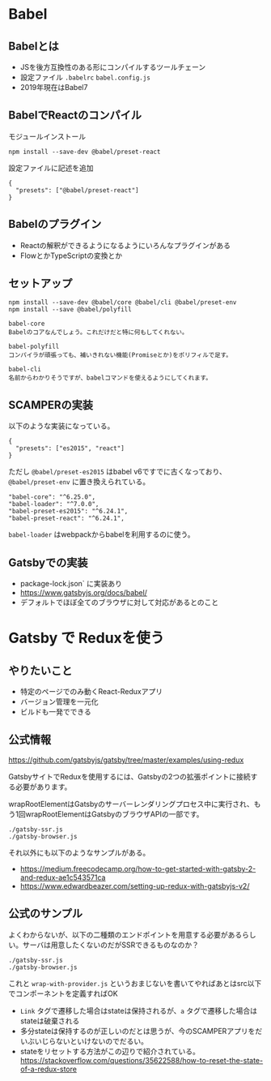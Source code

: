 # Babel
## Babelとは
 - JSを後方互換性のある形にコンパイルするツールチェーン
 - 設定ファイル `.babelrc` `babel.config.js`
 - 2019年現在はBabel7
 
## BabelでReactのコンパイル

モジュールインストール
```
npm install --save-dev @babel/preset-react
```

設定ファイルに記述を追加

```
{
  "presets": ["@babel/preset-react"]
}
```

## Babelのプラグイン
 - Reactの解釈ができるようになるようにいろんなプラグインがある
 - FlowとかTypeScriptの変換とか

## セットアップ

```
npm install --save-dev @babel/core @babel/cli @babel/preset-env
npm install --save @babel/polyfill
```

```
babel-core
Babelのコアなんでしょう。これだけだと特に何もしてくれない。

babel-polyfill
コンパイラが頑張っても、補いきれない機能(Promiseとか)をポリフィルで足す。

babel-cli
名前からわかりそうですが、babelコマンドを使えるようにしてくれます。
```


## SCAMPERの実装

以下のような実装になっている。

```
{
  "presets": ["es2015", "react"]
}
```

ただし `@babel/preset-es2015` はbabel v6ですでに古くなっており、 `@babel/preset-env` に置き換えられている。

```
"babel-core": "^6.25.0",
"babel-loader": "^7.0.0",
"babel-preset-es2015": "^6.24.1",
"babel-preset-react": "^6.24.1",
```

`babel-loader` はwebpackからbabelを利用するのに使う。

## Gatsbyでの実装

 - package-lock.json` に実装あり
 - https://www.gatsbyjs.org/docs/babel/
 - デフォルトでほぼ全てのブラウザに対して対応があるとのこと

# Gatsby で Reduxを使う

## やりたいこと

 - 特定のページでのみ動くReact-Reduxアプリ
 - バージョン管理を一元化
 - ビルドも一発でできる

## 公式情報
https://github.com/gatsbyjs/gatsby/tree/master/examples/using-redux

GatsbyサイトでReduxを使用するには、Gatsbyの2つの拡張ポイントに接続する必要があります。

wrapRootElementはGatsbyのサーバーレンダリングプロセス中に実行され、もう1回wrapRootElementはGatsbyのブラウザAPIの一部です。

```
./gatsby-ssr.js
./gatsby-browser.js
```

それ以外にも以下のようなサンプルがある。
 - https://medium.freecodecamp.org/how-to-get-started-with-gatsby-2-and-redux-ae1c543571ca
 - https://www.edwardbeazer.com/setting-up-redux-with-gatsbyjs-v2/


## 公式のサンプル

よくわからないが、以下の二種類のエンドポイントを用意する必要があるらしい。サーバは用意したくないのだがSSRできるものなのか？

```
./gatsby-ssr.js
./gatsby-browser.js
```

これと `wrap-with-provider.js` というおまじないを書いてやればあとはsrc以下でコンポーネントを定義すればOK


 - `Link` タグで遷移した場合はstateは保持されるが、`a` タグで遷移した場合はstateは破棄される
 - 多分stateは保持するのが正しいのだとは思うが、今のSCAMPERアプリをだいぶいじらないといけないのでだるい。
 - stateをリセットする方法がこの辺りで紹介されている。 https://stackoverflow.com/questions/35622588/how-to-reset-the-state-of-a-redux-store
